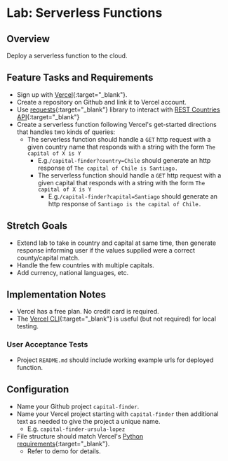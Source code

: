 # Lab: Serverless Functions

## Overview

Deploy a serverless function to the cloud.

## Feature Tasks and Requirements

- Sign up with [Vercel](https://vercel.com/docs/get-started){:target="_blank"}.
- Create a repository on Github and link it to Vercel account.
- Use [requests](https://requests.readthedocs.io/en/latest/){:target="_blank"} library to interact with [REST Countries API](https://restcountries.com/#rest-countries){:target="_blank"}
- Create a serverless function following Vercel's get-started directions that handles two kinds of queries:
  - The serverless function should handle a `GET` http request with a given country name that responds with a string with the form `The capital of X is Y`
    - E.g.`/capital-finder?country=Chile` should generate an http response of `The capital of Chile is Santiago.`
    - The serverless function should handle a `GET` http request with a given capital that responds with a string with the form `The capital of X is Y`
      - E.g.`/capital-finder?capital=Santiago` should generate an http response of `Santiago is the capital of Chile.`

## Stretch Goals

- Extend lab to take in country and capital at same time, then generate response informing user if the values supplied were a correct county/capital match.
- Handle the few countries with multiple capitals.
- Add currency, national languages, etc.

## Implementation Notes

- Vercel has a free plan. No credit card is required.
- The [Vercel CLI](https://vercel.com/docs/concepts/deployments/overview#vercel-cli){:target="_blank"} is useful (but not required) for local testing.

### User Acceptance Tests

- Project `README.md` should include working example urls for deployed function.

## Configuration

- Name your Github project `capital-finder`.
- Name your Vercel project starting with `capital-finder` then additional text as needed to give the project a unique name.
  - E.g. `capital-finder-ursula-lopez`
- File structure should match Vercel's [Python requirements](https://vercel.com/docs/concepts/functions/supported-languages#python){:target="_blank"}.
  - Refer to demo for details.
